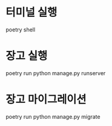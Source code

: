 # 터미널 실행

poetry shell

# 장고 실행

poetry run python manage.py runserver

# 장고 마이그레이션

poetry run python manage.py migrate
